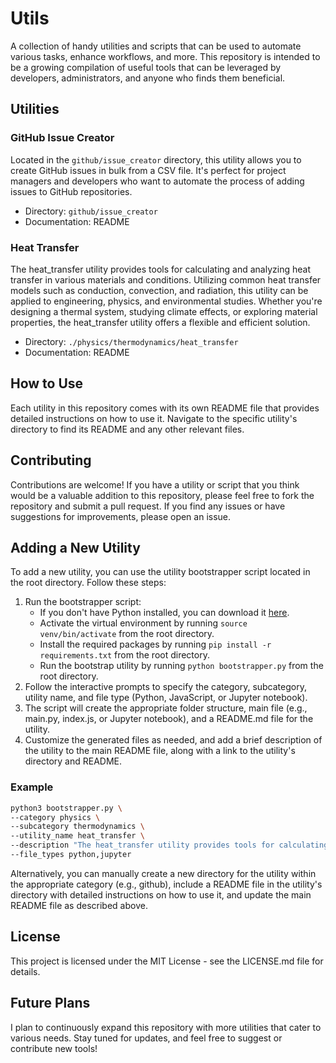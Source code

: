 # Utils

A collection of handy utilities and scripts that can be used to automate various tasks, enhance workflows, and more. This repository is intended to be a growing compilation of useful tools that can be leveraged by developers, administrators, and anyone who finds them beneficial.

## Utilities

### GitHub Issue Creator

Located in the `github/issue_creator` directory, this utility allows you to create GitHub issues in bulk from a CSV file. It's perfect for project managers and developers who want to automate the process of adding issues to GitHub repositories.

- Directory: `github/issue_creator`
- Documentation: README

### Heat Transfer

The heat_transfer utility provides tools for calculating and analyzing heat transfer in various materials and conditions. Utilizing common heat transfer models such as conduction, convection, and radiation, this utility can be applied to engineering, physics, and environmental studies. Whether you're designing a thermal system, studying climate effects, or exploring material properties, the heat_transfer utility offers a flexible and efficient solution.

- Directory: `./physics/thermodynamics/heat_transfer`
- Documentation: README

## How to Use

Each utility in this repository comes with its own README file that provides detailed instructions on how to use it. Navigate to the specific utility's directory to find its README and any other relevant files.

## Contributing

Contributions are welcome! If you have a utility or script that you think would be a valuable addition to this repository, please feel free to fork the repository and submit a pull request. If you find any issues or have suggestions for improvements, please open an issue.

## Adding a New Utility

To add a new utility, you can use the utility bootstrapper script located in the root directory. Follow these steps:

1. Run the bootstrapper script: 
    - If you don't have Python installed, you can download it [here](https://www.python.org/downloads/).
    - Activate the virtual environment by running `source venv/bin/activate` from the root directory.
    - Install the required packages by running `pip install -r requirements.txt` from the root directory.
    - Run the bootstrap utility by running `python bootstrapper.py` from the root directory.
2. Follow the interactive prompts to specify the category, subcategory, utility name, and file type (Python, JavaScript, or Jupyter notebook).
3. The script will create the appropriate folder structure, main file (e.g., main.py, index.js, or Jupyter notebook), and a README.md file for the utility.
4. Customize the generated files as needed, and add a brief description of the utility to the main README file, along with a link to the utility's directory and README.

### Example

```bash
python3 bootstrapper.py \ 
--category physics \ 
--subcategory thermodynamics \ 
--utility_name heat_transfer \ 
--description "The heat_transfer utility provides tools for calculating and analyzing heat transfer in various materials and conditions. Utilizing common heat transfer models such as conduction, convection, and radiation, this utility can be applied to engineering, physics, and environmental studies. Whether you're designing a thermal system, studying climate effects, or exploring material properties, the heat_transfer utility offers a flexible and efficient solution." \ 
--file_types python,jupyter
```

Alternatively, you can manually create a new directory for the utility within the appropriate category (e.g., github), include a README file in the utility's directory with detailed instructions on how to use it, and update the main README file as described above.

## License

This project is licensed under the MIT License - see the LICENSE.md file for details.

## Future Plans

I plan to continuously expand this repository with more utilities that cater to various needs. Stay tuned for updates, and feel free to suggest or contribute new tools!
